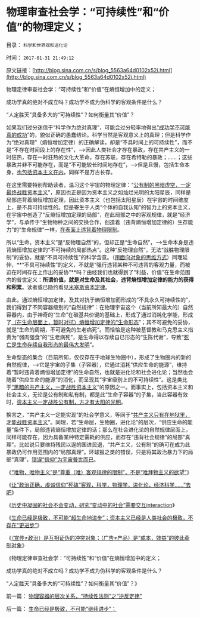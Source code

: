# 物理审查社会学：“可持续性”和“价值”的物理定义；

目录： `科学和世界观和进化论` 

时间： `2017-01-31 21:49:12` 

原文链接：[http://blog.sina.com.cn/s/blog_5563a64d0102x52i.html](http://blog.sina.com.cn/s/blog_5563a64d0102x52i.html)

物理定律审查社会学：“可持续性”和“价值”在熵恒增加中的定义；

成功学真的绝对不成立吗？成功学不成为伪科学的客观条件是什么？

“人定胜天”具备多大的“可持续性”？如何衡量其“价值”？

如果我们过分迷信于“科学作为绝对真理”，可能会过分轻率地得出[“成功学不可能真的成功](../../../2014/5/23/极端变态的教育，从穷人家庭“成功学”的开始.md)”的，貌似正确的愚蠢结论。科学当然是客观意义上的真理；但是科学作为“绝对真理”（熵恒增加定律）的正确解读，却是“不具时间上的可持续性”，而不是“不存在时间段上的存在性”，——>因此人类社会才存在暴政，存在共产主义的一时狂热，存在一时狂热的文化大革命，存在苏联，存在希特勒的暴政；……；这些暴政并非不可能存在，而是“不可能较长时间地存在”，——>但是且慢，包括生命本身，[也包括资本主义在内](../../../2017/1/7/积极vs消极，截然相反的人生哲学（价值观）.md)，同样不是万古长存。

在这里需要特别帮助读者，温习这个宇宙的物理定律：“[公有制的黑暗虚空，一定最终战胜资本主义](http://darthvad.blog.sohu.com/323638227.html)”，原因也正是因为资本主义之如灿烂光明的太阳星辰，同样是局部违背着熵恒增加定理，因此资本主义（也包括太阳星辰）在宇宙的时间维度上，是不具可持续性的。但是寄生于人类“个体的自我认知”的智力上的资本主义，在宇宙中创造了“反熵恒增加定理的局部”，在此局部之中的客观规律，就是“经济学”，与承传于“生物物种之间的交换合作，创造着（违背熵恒增加定律的）生存能力”的“生命规律”一样，[在表面上违背着物理限制](http://darthvad.blog.sohu.com/323638227.html)。

所以“生命，资本主义”是“反物理自然”的，但却正是“生命自然”，——>生命本身是违背熵恒增加定律的“不可持续的局部热点”。这种“反物理自然”，无法“战胜物理限制”的妥协，就是“不具可持续性”的科学含意。（[用面向对象的思维方式](../../../2009/4/1/面向对象抽象模型社会经济分析.md)）同理延伸，**“不具可持续性”的定义，不就是“强行违背某种不可违背的客观力量，而被迫在时间存在上作出的妥协”**吗？由经我们也就得到了“利益，价值”在生命范围内的普世定义：**所谓价值，就是对生命及其社会，违背熵恒增加定律的能力的获得和积累**。读者或已隐约看见[米塞斯资本定律](../../../2010/12/21/米塞斯资本原理；什么是亏损？.md)。

由此，通过熵恒增加定律，及其对抗于熵恒增加而形成的“不具永久可持续性的”，我们得到了不同容器级别的“自然规律”：在物理宇宙这个（当前所知最大的）自然容器内，由于神奇的“生命”在碳基共价键的基础上，形成了通过消耗化学能，形成了[（在生命层面上，暂时对抗）熵恒增加定律的“生命形态](../../../2009/11/4/什么是“我”及人性本私和熵恒增加定律.md)”；其不可避免的妥协，就是“生命的周期，不可避免的生老病死”。而恰恰是这种被基督教和马克思主义指责为“弱肉强食”的“生老病死”，是生命得以存续自已形态的“生陈代谢”，导致“[死亡是生命存续自我形态的最伟大发明](../../../2010/7/20/死亡就是生命最伟大的发明.md)”。

生命型态的集合（目前所知，仅仅存在于地球生物圈中），形成了生物圈内的新的自然规律，——>它是宇宙的子集（子容器），它通过消耗“供应生命的能源”，维持着“暂时违背着熵恒增加定律”的生命自然，也就是进化论和社会进化论；当然也会随着“供应生命的能源”的消化，而呈现其“宇宙级别上的不可持续性”。这是类比于[“黑暗的共产主义，一定战胜资本主义](../../../2017/1/15/资本主义不是无私的太阳，不是尼采，不可以“无限给予”.md)”的原因之一。而事实上，包括资本主义和社会主义，无论是公有制和私有制，都是此“生命子容器”的子集，当此容器有效时，[资本主义一定战胜公有制，方才有太阳的光明](../../../2017/1/10/社会进化论先验：任何角度上，不存在进步的积极意义；.md)。

换言之，“共产主义一定能实现”的社会学意义，等同于“[共产主义只有在地狱里，才能战胜资本主义](../../../2017/1/12/社会进化论是物理热力学的延伸：普世共产主义的最终必然；.md)”。同理，若“生命层，生物圈，进化论”的层次，“供应生命的能量”条件下，局部违背熵恒增加定律的话；那么在社会进化论的自然规律层面上，同样可能存在，因为具备某种特定需耗的供应，而存在“违背社会规律”的局部“真理”。比如说只要维持残民以逞的国进民退，“共产主义，公有制”的确可在成为此暴政仍可作用范围内的“局部真理”。环球报之类的错误，只是将其政治暴力下的局部“真理”，[错误“信仰”为宇宙普世而已](../../../2013/6/23/宇宙真理的汉语误会，自寻短见的理论自信.md)。

《[“唯物，唯物主义”是“尊重（唯）客观规律的限制”，不是“唯拜物主义的欲望”](../../../2017/1/16/“唯物，唯物主义”是“尊重（唯）客观规律的限制”.md)》

《[让“政治正确，虔诚信仰”死磕“客观，科学，物理学，进化论，经济科学……”去吧](../../../2017/1/18/与“虔诚信仰，政治正确”抗争于科学客观的“唯真求实”；.md)》

《[历史中凝固的社会不会变动，研究“变动中的社会”需要交互interaction](../../../2017/1/26/科学的方法论，完全兼容自然科学与社会科学；.md)》

《[生命已经是极致，不可能“超生命地进步”；资本主义已经是人类社会的极致，不存在“更进步”](../../../2017/1/28/生命已经是极致，不可能“继续进步”；.md)》

《[（宣传≠政治）是互相证伪的冲突对象；（广告≠产品）是“成本，效益”的彼此牵制对象](../../../2017/1/29/（宣传≠政治）是互相证伪的冲突对象，类比（广告≠产品）.md)》

《物理定律审查社会学：“可持续性”和“价值”在熵恒增加中的定义；

成功学真的绝对不成立吗？成功学不成为伪科学的客观条件是什么？

“人定胜天”具备多大的“可持续性”？如何衡量其“价值”？》

前一篇： [物理容器的层次关系，“持续性法则”之“逆反定律”](../../../2017/2/1/物理容器的层次关系，“持续性法则”之“逆反定律”.md)

后一篇： [生命已经是极致，不可能“继续进步”；](../../../2017/1/28/生命已经是极致，不可能“继续进步”；.md)

